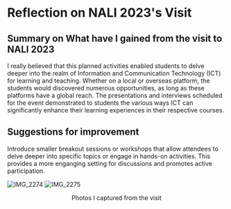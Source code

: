# Reflection on NALI 2023's Visit

## Summary on What have I gained from the visit to NALI 2023

I really believed that this planned activities enabled students to delve deeper into the realm of Information and Communication Technology (ICT) for learning and teaching. Whether on a local or overseas platform, the students would discovered numerous opportunities, as long as these platforms have a global reach. The presentations and interviews scheduled for the event demonstrated to students the various ways ICT can significantly enhance their learning experiences in their respective courses.

## Suggestions for improvement

Introduce smaller breakout sessions or workshops that allow attendees to delve deeper into specific topics or engage in hands-on activities. This provides a more enganging setting for discussions and promotes active participation.

![IMG_2274](https://github.com/abidmyra/E-PORTFOLIO/assets/148435590/c36d964d-a4ee-41d6-9a17-c232a486b6ff)
![IMG_2275](https://github.com/abidmyra/E-PORTFOLIO/assets/148435590/7d0c7862-0903-41d1-b700-d0dcc51d685a)
<p align = "center" > Photos I captured from the visit </p>

